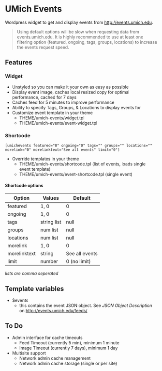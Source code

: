UMich Events
============
Wordpress widget to get and display events from http://events.umich.edu.

> Using default options will be slow when requesting data from events.umich.edu.  It is highly recommended to use at least one filtering option (featured, ongoing, tags, groups, locations) to increase the events request speed.

## Features
### Widget
* Unstyled so you can make it your own as easy as possible
* Display event image, caches local resized copy for optimal performance, cached for 7 days
* Caches feed for 5 minutes to improve performance
* Ability to specify Tags, Groups, & Locations to display events for
* Customize event template in your theme
  - THEME/umich-events/widget.tpl
  - THEME/umich-events/event-widget.tpl

### Shortcode
```
[umichevents featured="0" ongoing="0" tags="" groups="" locations="" morelink="0" morelinktext="See all events" limit="0"]
```
* Override templates in your theme
  - THEME/umich-events/shortcode.tpl (list of events, loads single event template)
  - THEME/umich-events/event-shortcode.tpl (single event)

#### Shortcode options
| Option       | Values      | Default        |
| ------------ | ----------- | -------------- |
| featured     | 1, 0        | 0              |
| ongoing      | 1, 0        | 0              |
| tags         | string list | null           |
| groups       | num list    | null           |
| locations    | num list    | null           |
| morelink     | 1, 0        | 0              |
| morelinktext | string      | See all events |
| limit        | number      | 0 (no limit)   |
*lists are comma seperated*


## Template variables
* $events
  - this contains the event JSON object. See *JSON Object Description* on http://events.umich.edu/feeds/

## To Do
* Admin interface for cache timeouts
  - Feed Timeout (currently 5 min), minimum 1 minute
  - Image Timeout (currently 7 days), minimum 1 day
* Multisite support
  - Network admin cache management
  - Network admin cache storage (single or per site)
